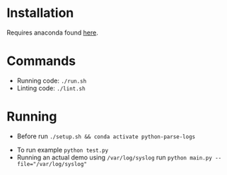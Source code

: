 # Installation

Requires anaconda found [here](https://www.anaconda.com/download).

# Commands

- Running code: `./run.sh`
- Linting code: `./lint.sh`

# Running

- Before run `./setup.sh && conda activate python-parse-logs`

* To run example `python test.py`
* Running an actual demo using `/var/log/syslog` run `python main.py --file="/var/log/syslog"`
